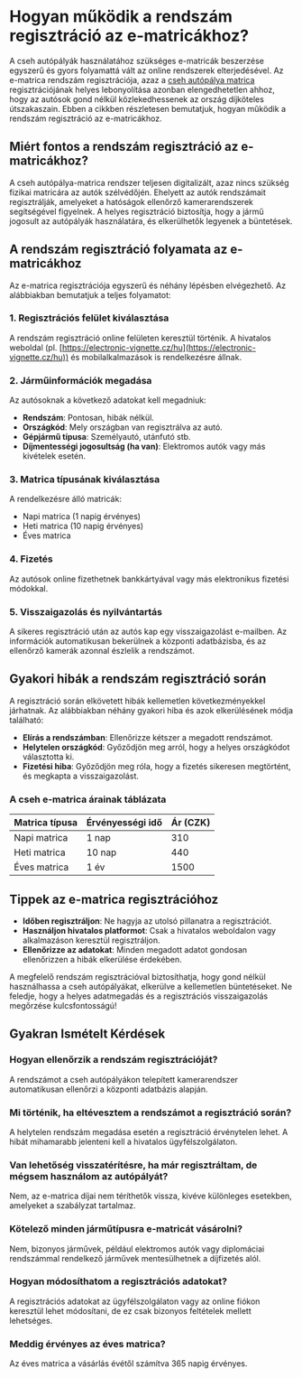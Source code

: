 # **Hogyan működik a rendszám regisztráció az e-matricákhoz?**

A cseh autópályák használatához szükséges e-matricák beszerzése egyszerű és gyors folyamattá vált az online rendszerek elterjedésével. Az e-matrica rendszám regisztrációja, azaz a [cseh autópálya matrica](https://electronic-vignette.cz/hu) regisztrációjának helyes lebonyolítása azonban elengedhetetlen ahhoz, hogy az autósok gond nélkül közlekedhessenek az ország díjköteles útszakaszain. Ebben a cikkben részletesen bemutatjuk, hogyan működik a rendszám regisztráció az e-matricákhoz.

## **Miért fontos a rendszám regisztráció az e-matricákhoz?**

A cseh autópálya-matrica rendszer teljesen digitalizált, azaz nincs szükség fizikai matricára az autók szélvédőjén. Ehelyett az autók rendszámait regisztrálják, amelyeket a hatóságok ellenőrző kamerarendszerek segítségével figyelnek. A helyes regisztráció biztosítja, hogy a jármű jogosult az autópályák használatára, és elkerülhetők legyenek a büntetések.

## **A rendszám regisztráció folyamata az e-matricákhoz**

Az e-matrica regisztrációja egyszerű és néhány lépésben elvégezhető. Az alábbiakban bemutatjuk a teljes folyamatot:

### **1. Regisztrációs felület kiválasztása**

A rendszám regisztráció online felületen keresztül történik. A hivatalos weboldal (pl. [https://electronic-vignette.cz/hu](https://electronic-vignette.cz/hu)) és mobilalkalmazások is rendelkezésre állnak.

### **2. Járműinformációk megadása**

Az autósoknak a következő adatokat kell megadniuk:

- **Rendszám**: Pontosan, hibák nélkül.
- **Országkód**: Mely országban van regisztrálva az autó.
- **Gépjármű típusa**: Személyautó, utánfutó stb.
- **Díjmentességi jogosultság (ha van)**: Elektromos autók vagy más kivételek esetén.

### **3. Matrica típusának kiválasztása**

A rendelkezésre álló matricák:

- Napi matrica (1 napig érvényes)
- Heti matrica (10 napig érvényes)
- Éves matrica

### **4. Fizetés**

Az autósok online fizethetnek bankkártyával vagy más elektronikus fizetési módokkal.

### **5. Visszaigazolás és nyilvántartás**

A sikeres regisztráció után az autós kap egy visszaigazolást e-mailben. Az információk automatikusan bekerülnek a központi adatbázisba, és az ellenőrző kamerák azonnal észlelik a rendszámot.

## **Gyakori hibák a rendszám regisztráció során**

A regisztráció során elkövetett hibák kellemetlen következményekkel járhatnak. Az alábbiakban néhány gyakori hiba és azok elkerülésének módja található:

- **Elírás a rendszámban**: Ellenőrizze kétszer a megadott rendszámot.
- **Helytelen országkód**: Győződjön meg arról, hogy a helyes országkódot választotta ki.
- **Fizetési hiba**: Győződjön meg róla, hogy a fizetés sikeresen megtörtént, és megkapta a visszaigazolást.

### **A cseh e-matrica árainak táblázata**

| **Matrica típusa** | **Érvényességi idő** | **Ár (CZK)** |
| --- | --- | --- |
| Napi matrica | 1 nap | 310 |
| Heti matrica | 10 nap | 440 |
| Éves matrica | 1 év | 1500 |

## **Tippek az e-matrica regisztrációhoz**

- **Időben regisztráljon**: Ne hagyja az utolsó pillanatra a regisztrációt.
- **Használjon hivatalos platformot**: Csak a hivatalos weboldalon vagy alkalmazáson keresztül regisztráljon.
- **Ellenőrizze az adatokat**: Minden megadott adatot gondosan ellenőrizzen a hibák elkerülése érdekében.

A megfelelő rendszám regisztrációval biztosíthatja, hogy gond nélkül használhassa a cseh autópályákat, elkerülve a kellemetlen büntetéseket. Ne feledje, hogy a helyes adatmegadás és a regisztrációs visszaigazolás megőrzése kulcsfontosságú!

## **Gyakran Ismételt Kérdések**

### **Hogyan ellenőrzik a rendszám regisztrációját?**

A rendszámot a cseh autópályákon telepített kamerarendszer automatikusan ellenőrzi a központi adatbázis alapján.

### **Mi történik, ha eltévesztem a rendszámot a regisztráció során?**

A helytelen rendszám megadása esetén a regisztráció érvénytelen lehet. A hibát mihamarabb jelenteni kell a hivatalos ügyfélszolgálaton.

### **Van lehetőség visszatérítésre, ha már regisztráltam, de mégsem használom az autópályát?**

Nem, az e-matrica díjai nem téríthetők vissza, kivéve különleges esetekben, amelyeket a szabályzat tartalmaz.

### **Kötelező minden járműtípusra e-matricát vásárolni?**

Nem, bizonyos járművek, például elektromos autók vagy diplomáciai rendszámmal rendelkező járművek mentesülhetnek a díjfizetés alól.

### **Hogyan módosíthatom a regisztrációs adatokat?**

A regisztrációs adatokat az ügyfélszolgálaton vagy az online fiókon keresztül lehet módosítani, de ez csak bizonyos feltételek mellett lehetséges.

### **Meddig érvényes az éves matrica?**

Az éves matrica a vásárlás évétől számítva 365 napig érvényes.
